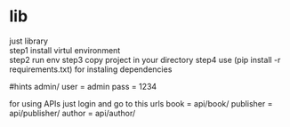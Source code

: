 # lib
just library  
step1 install virtul environment   
step2 run env
step3 copy project in your directory
step4 use (pip install -r requirements.txt) for instaling dependencies

#hints
admin/
user = admin
pass = 1234

for using APIs just login and go to this urls
book = api/book/
publisher = api/publisher/
author = api/author/

